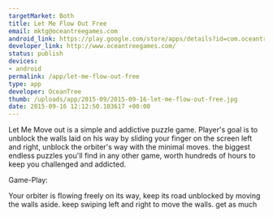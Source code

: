 ```yaml
--- 
targetMarket: Both
title: Let Me Flow Out Free
email: mktg@oceantreegames.com
android_link: https://play.google.com/store/apps/details?id=com.oceantree.move.up
developer_link: http://www.oceantreegames.com/
status: publish
devices: 
- android
permalink: /app/let-me-flow-out-free
type: app
developer: OceanTree
thumb: /uploads/app/2015-09/2015-09-16-let-me-flow-out-free.jpg
date: 2015-09-16 12:12:50.103617 +00:00
---
```


Let Me Move out is a simple and addictive puzzle game. 
Player's goal is to unblock the walls laid on his way by sliding your finger on the screen left and right, unblock the orbiter's way with the minimal moves. the biggest endless puzzles you'll find in any other game, worth hundreds of hours to keep you challenged and addicted.


Game-Play:

Your orbiter is flowing freely on its way, keep its road unblocked by moving the walls aside. keep swiping left and right to move the walls. get as much 
